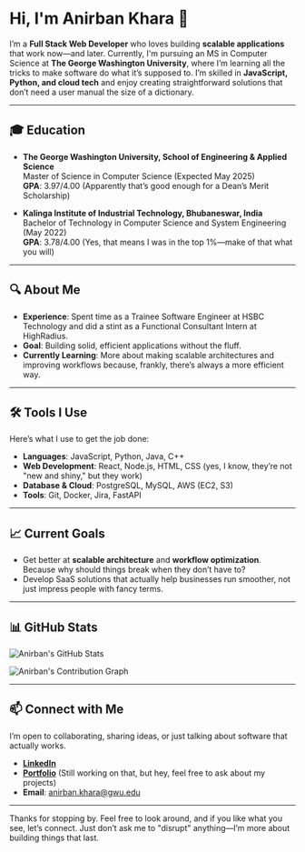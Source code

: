 # Hi, I'm Anirban Khara 👋

I’m a **Full Stack Web Developer** who loves building **scalable applications** that work now—and later. Currently, I'm pursuing an MS in Computer Science at **The George Washington University**, where I’m learning all the tricks to make software do what it’s supposed to. I’m skilled in **JavaScript, Python, and cloud tech** and enjoy creating straightforward solutions that don’t need a user manual the size of a dictionary.

---

## 🎓 Education

- **The George Washington University, School of Engineering & Applied Science**  
  Master of Science in Computer Science (Expected May 2025)  
  **GPA**: 3.97/4.00 (Apparently that’s good enough for a Dean’s Merit Scholarship)

- **Kalinga Institute of Industrial Technology, Bhubaneswar, India**  
  Bachelor of Technology in Computer Science and System Engineering (May 2022)  
  **GPA**: 3.78/4.00 (Yes, that means I was in the top 1%—make of that what you will)

---

## 🔍 About Me

- **Experience**: Spent time as a Trainee Software Engineer at HSBC Technology and did a stint as a Functional Consultant Intern at HighRadius.
- **Goal**: Building solid, efficient applications without the fluff.
- **Currently Learning**: More about making scalable architectures and improving workflows because, frankly, there’s always a more efficient way.

---

## 🛠️ Tools I Use

Here’s what I use to get the job done:

- **Languages**: JavaScript, Python, Java, C++
- **Web Development**: React, Node.js, HTML, CSS (yes, I know, they’re not "new and shiny," but they work)
- **Database & Cloud**: PostgreSQL, MySQL, AWS (EC2, S3)
- **Tools**: Git, Docker, Jira, FastAPI

---

## 📈 Current Goals

- Get better at **scalable architecture** and **workflow optimization**. Because why should things break when they don’t have to?
- Develop SaaS solutions that actually help businesses run smoother, not just impress people with fancy terms.

---

## 📊 GitHub Stats

![Anirban's GitHub Stats](https://github-readme-stats.vercel.app/api?username=listerys&show_icons=true&theme=tokyonight)


![Anirban's Contribution Graph](https://github-readme-activity-graph.vercel.app/graph?username=listerys&theme=github)

---

## 📫 Connect with Me

I’m open to collaborating, sharing ideas, or just talking about software that actually works.

- **[LinkedIn](https://www.linkedin.com/in/anirbankhara)**
- **[Portfolio](#)** (Still working on that, but hey, feel free to ask about my projects)
- **Email**: [anirban.khara@gwu.edu](mailto:anirban.khara@gwu.edu)

---

Thanks for stopping by. Feel free to look around, and if you like what you see, let’s connect. Just don’t ask me to "disrupt" anything—I’m more about building things that last.

